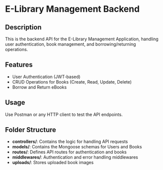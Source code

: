 # E-Library Management Backend

## Description
This is the backend API for the E-Library Management Application, handling user authentication, book management, and borrowing/returning operations.

## Features
- User Authentication (JWT-based)
- CRUD Operations for Books (Create, Read, Update, Delete)
- Borrow and Return eBooks

## Usage
Use Postman or any HTTP client to test the API endpoints.

## Folder Structure
- **controllers/**: Contains the logic for handling API requests
- **models/**: Contains the Mongoose schemas for Users and Books
- **routes/**: Defines API routes for authentication and books
- **middlewares/**: Authentication and error handling middlewares
- **uploads/**: Stores uploaded book images
